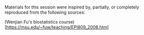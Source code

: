 Materials for this session were inspired by, partially, or completely reproduced from the following sources:

(Wenjian Fu's biostatistics course)[https://msu.edu/~fuw/teaching/EPI809_2008.htm]

